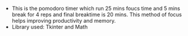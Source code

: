 - This is the pomodoro timer which run 25 mins foucs time and 5 mins break for 4 reps and final breaktime is 20 mins. This method of focus helps improving productivity and memory.
- Library used: Tkinter and Math
